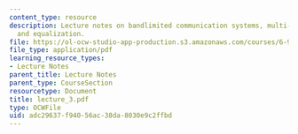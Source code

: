 ```yaml
---
content_type: resource
description: Lecture notes on bandlimited communication systems, multi-tone systems,
  and equalization.
file: https://ol-ocw-studio-app-production.s3.amazonaws.com/courses/6-973-communication-system-design-spring-2006/adc29637f94056ac38da8030e9c2ffbd_lecture_3.pdf
file_type: application/pdf
learning_resource_types:
- Lecture Notes
parent_title: Lecture Notes
parent_type: CourseSection
resourcetype: Document
title: lecture_3.pdf
type: OCWFile
uid: adc29637-f940-56ac-38da-8030e9c2ffbd
---
```

